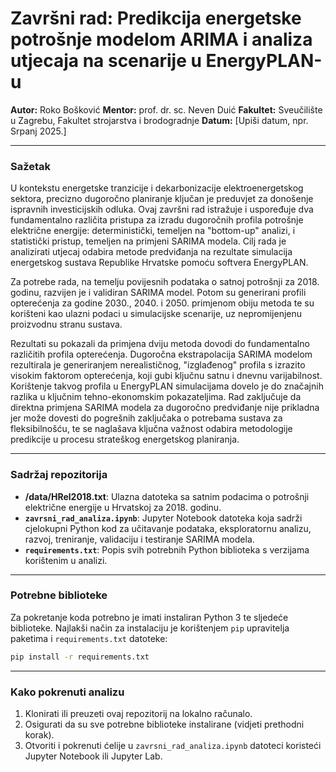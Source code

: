 # Završni rad: Predikcija energetske potrošnje modelom ARIMA i analiza utjecaja na scenarije u EnergyPLAN-u

**Autor:** Roko Bošković
**Mentor:** prof. dr. sc. Neven Duić
**Fakultet:** Sveučilište u Zagrebu, Fakultet strojarstva i brodogradnje
**Datum:** [Upiši datum, npr. Srpanj 2025.]

---

### Sažetak

U kontekstu energetske tranzicije i dekarbonizacije elektroenergetskog sektora, precizno dugoročno planiranje ključan je preduvjet za donošenje ispravnih investicijskih odluka. Ovaj završni rad istražuje i uspoređuje dva fundamentalno različita pristupa za izradu dugoročnih profila potrošnje električne energije: deterministički, temeljen na "bottom-up" analizi, i statistički pristup, temeljen na primjeni SARIMA modela. Cilj rada je analizirati utjecaj odabira metode predviđanja na rezultate simulacija energetskog sustava Republike Hrvatske pomoću softvera EnergyPLAN.

Za potrebe rada, na temelju povijesnih podataka o satnoj potrošnji za 2018. godinu, razvijen je i validiran SARIMA model. Potom su generirani profili opterećenja za godine 2030., 2040. i 2050. primjenom obiju metoda te su korišteni kao ulazni podaci u simulacijske scenarije, uz nepromijenjenu proizvodnu stranu sustava.

Rezultati su pokazali da primjena dviju metoda dovodi do fundamentalno različitih profila opterećenja. Dugoročna ekstrapolacija SARIMA modelom rezultirala je generiranjem nerealističnog, "izglađenog" profila s izrazito visokim faktorom opterećenja, koji gubi ključnu satnu i dnevnu varijabilnost. Korištenje takvog profila u EnergyPLAN simulacijama dovelo je do značajnih razlika u ključnim tehno-ekonomskim pokazateljima. Rad zaključuje da direktna primjena SARIMA modela za dugoročno predviđanje nije prikladna jer može dovesti do pogrešnih zaključaka o potrebama sustava za fleksibilnošću, te se naglašava ključna važnost odabira metodologije predikcije u procesu strateškog energetskog planiranja.

---

### Sadržaj repozitorija

*   **/data/HRel2018.txt**: Ulazna datoteka sa satnim podacima o potrošnji električne energije u Hrvatskoj za 2018. godinu.
*   **`zavrsni_rad_analiza.ipynb`**: Jupyter Notebook datoteka koja sadrži cjelokupni Python kod za učitavanje podataka, eksploratornu analizu, razvoj, treniranje, validaciju i testiranje SARIMA modela.
*   **`requirements.txt`**: Popis svih potrebnih Python biblioteka s verzijama korištenim u analizi.

---

### Potrebne biblioteke

Za pokretanje koda potrebno je imati instaliran Python 3 te sljedeće biblioteke. Najlakši način za instalaciju je korištenjem `pip` upravitelja paketima i `requirements.txt` datoteke:

```bash
pip install -r requirements.txt
```

---

### Kako pokrenuti analizu

1.  Klonirati ili preuzeti ovaj repozitorij na lokalno računalo.
2.  Osigurati da su sve potrebne biblioteke instalirane (vidjeti prethodni korak).
3.  Otvoriti i pokrenuti ćelije u `zavrsni_rad_analiza.ipynb` datoteci koristeći Jupyter Notebook ili Jupyter Lab.
